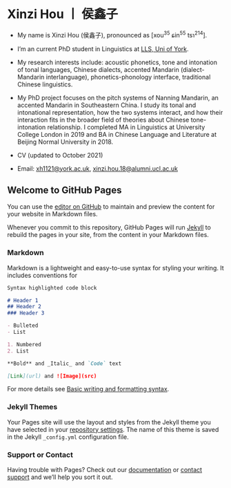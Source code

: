 # Xinzi Hou 丨 侯鑫子
- My name is Xinzi Hou (侯鑫子), pronounced as [xou<sup>35</sup> ɕin<sup>55</sup> tsɿ<sup>214</sup>].

- I’m an current PhD student in Linguistics at [LLS, Uni of York](https://www.york.ac.uk/language/). 

- My research interests include: acoustic phonetics, tone and intonation of tonal languages, Chinese dialects, accented Mandarin (dialect-Mandarin interlanguage), phonetics-phonology interface, traditional Chinese linguistics. 

- My PhD project focuses on the pitch systems of Nanning Mandarin, an accented Mandarin in Southeastern China. I study its tonal and intonational representation, how the two systems interact, and how their interaction fits in the broader field of theories about Chinese tone-intonation relationship. 
I completed MA in Linguistics at University College London in 2019 and BA in Chinese Language and Literature at Beijing Normal University in 2018. 

- CV (updated to October 2021)

- Email: xh1121@york.ac.uk, xinzi.hou.18@alumni.ucl.ac.uk

## Welcome to GitHub Pages

You can use the [editor on GitHub](https://github.com/xinzihou/xinzihou.github.io/edit/main/index.md) to maintain and preview the content for your website in Markdown files.

Whenever you commit to this repository, GitHub Pages will run [Jekyll](https://jekyllrb.com/) to rebuild the pages in your site, from the content in your Markdown files.

### Markdown

Markdown is a lightweight and easy-to-use syntax for styling your writing. It includes conventions for

```markdown
Syntax highlighted code block

# Header 1
## Header 2
### Header 3

- Bulleted
- List

1. Numbered
2. List

**Bold** and _Italic_ and `Code` text

[Link](url) and ![Image](src)
```

For more details see [Basic writing and formatting syntax](https://docs.github.com/en/github/writing-on-github/getting-started-with-writing-and-formatting-on-github/basic-writing-and-formatting-syntax).

### Jekyll Themes

Your Pages site will use the layout and styles from the Jekyll theme you have selected in your [repository settings](https://github.com/xinzihou/xinzihou.github.io/settings/pages). The name of this theme is saved in the Jekyll `_config.yml` configuration file.

### Support or Contact

Having trouble with Pages? Check out our [documentation](https://docs.github.com/categories/github-pages-basics/) or [contact support](https://support.github.com/contact) and we’ll help you sort it out.
